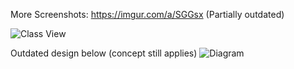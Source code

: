More Screenshots: https://imgur.com/a/SGGsx (Partially outdated)

![Class View](http://i.imgur.com/TQGKUGS.png "Wrapper View")

Outdated design below (concept still applies)
![Diagram](http://i.imgur.com/eK4WpcH.png "How it works")
